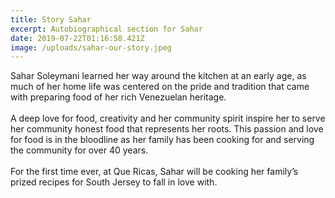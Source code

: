 ```yaml
---
title: Story Sahar
excerpt: Autobiographical section for Sahar
date: 2019-07-22T01:16:58.421Z
image: /uploads/sahar-our-story.jpeg
---
```

Sahar Soleymani learned her way around the kitchen at an early age, as much of her home life was centered on the pride and tradition that came with preparing food of her rich Venezuelan heritage.
<br>
<br>
A deep love for food, creativity and her community spirit inspire her to serve her community honest food that represents her roots.  This passion and love for food is in the bloodline as her family has been cooking for and serving the community for over 40 years. 
<br>
<br>
For the first time ever, at Que Ricas, Sahar will be cooking her family’s prized recipes for South Jersey to fall in love with.
